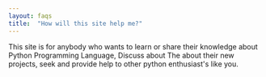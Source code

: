 ```yaml
---
layout: faqs
title:  "How will this site help me?"
---
```

This site is for anybody who wants to learn or share their knowledge about Python Programming Language, Discuss about The about their new projects, seek and provide help to other python enthusiast's like you.


